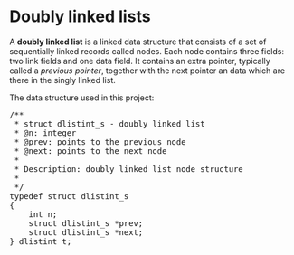 <h1>Doubly linked lists</h1>
<p>A <b>doubly linked list</b> is a linked data structure that consists of a set of 
sequentially linked records called nodes. Each node contains three fields: two
 link fields and one data field. It contains an extra pointer, typically called a
<i>previous pointer</i>, together with the next pointer an data which are there in 
the singly linked list.</p>

<p>The data structure used in this project:</p>
<pre>
/&#42&#42
 &#42 struct dlistint_s - doubly linked list
 &#42 @n: integer
 &#42 @prev: points to the previous node
 &#42 @next: points to the next node
 &#42
 &#42 Description: doubly linked list node structure
 &#42 
 &#42/
typedef struct dlistint_s
{
    int n;
    struct dlistint_s *prev;
    struct dlistint_s *next;
} dlistint_t;
</pre>
